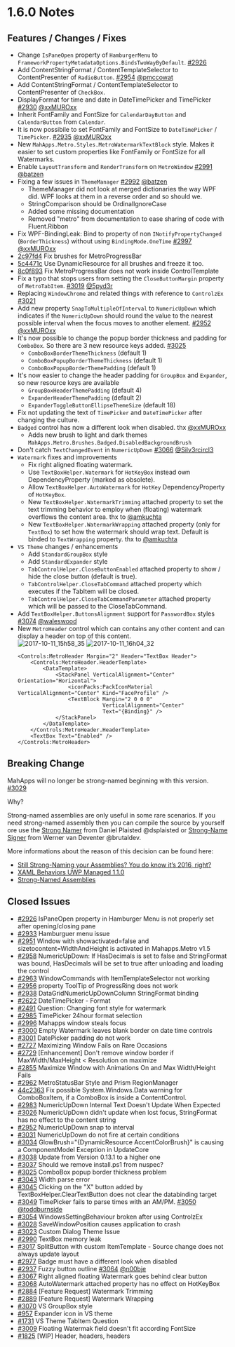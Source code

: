 # 1.6.0 Notes

## Features / Changes / Fixes

- Change `IsPaneOpen` property of `HamburgerMenu` to `FrameworkPropertyMetadataOptions.BindsTwoWayByDefault`. [#2926](https://github.com/MahApps/MahApps.Metro/issues/2926)
- Add ContentStringFormat / ContentTemplateSelector to ContentPresenter of `RadioButton`. [#2954](https://github.com/MahApps/MahApps.Metro/pull/2954) [@pmccowat](https://github.com/pmccowat)
- Add ContentStringFormat / ContentTemplateSelector to ContentPresenter of `CheckBox`.
- DisplayFormat for time and date in DateTimePicker and TimePicker [#2930](https://github.com/MahApps/MahApps.Metro/pull/2930) [@xxMUROxx](https://github.com/xxMUROxx)
- Inherit FontFamily and FontSize for `CalendarDayButton` and `CalendarButton` from `Calendar`.
- It is now possibile to set FontFamily and FontSize to `DateTimePicker` / `TimePicker`. [#2935](https://github.com/MahApps/MahApps.Metro/pull/2935) [@xxMUROxx](https://github.com/xxMUROxx)
- New `MahApps.Metro.Styles.MetroWatermarkTextBlock` style. Makes it easier to set custom properties like FontFamily or FontSize for all Watermarks.
- Enable `LayoutTransform` and `RenderTransform` on `MetroWindow` [#2991](https://github.com/MahApps/MahApps.Metro/pull/2991) [@batzen](https://github.com/batzen)
- Fixing a few issues in `ThemeManager` [#2992](https://github.com/MahApps/MahApps.Metro/pull/2992) [@batzen](https://github.com/batzen)
  + ThemeManager did not look at merged dictionaries the way WPF did. WPF looks at them in a reverse order and so should we.
  + StringComparison should be OrdinalIgnoreCase
  + Added some missing documentation
  + Removed "metro" from documentation to ease sharing of code with Fluent.Ribbon
- Fix WPF-BindingLeak: Bind to property of non `INotifyPropertyChanged` (`BorderThickness`) without using `BindingMode.OneTime` [#2997](https://github.com/MahApps/MahApps.Metro/pull/2997) [@xxMUROxx](https://github.com/xxMUROxx)
- [2c97fd4](https://github.com/MahApps/MahApps.Metro/commit/2c97fd4e14a295b6d00a24043609d475686b41d9) Fix brushes for MetroProgressBar
- [5c4471c](https://github.com/MahApps/MahApps.Metro/commit/5c4471c3a4922294662815d02ca005d9ed06d3d9) Use DynamicResource for all brushes and freeze it too.
- [8c0f893](https://github.com/MahApps/MahApps.Metro/commit/8c0f893f45748b558afd6557caa8883a779ffb7e) Fix MetroProgressBar does not work inside ControlTemplate
- Fix a typo that stops users from setting the `CloseButtonMargin` property of `MetroTabItem`. [#3019](https://github.com/MahApps/MahApps.Metro/pull/3019) [@5pyd3r](https://github.com/5pyd3r)
- Replacing `WindowChrome` and related things with reference to `ControlzEx` [#3021](https://github.com/MahApps/MahApps.Metro/pull/3021)
- Add new property `SnapToMultipleOfInterval` to `NumericUpDown` which indicates if the `NumericUpDown` should round the value to the nearest possible interval when the focus moves to another element. [#2952](https://github.com/MahApps/MahApps.Metro/issues/2952) [@xxMUROxx](https://github.com/xxMUROxx)
- It's now possible to change the popup border thickness and padding for `ComboBox`. So there are 3 new resource keys added. [#3025](https://github.com/MahApps/MahApps.Metro/issues/3025)
  + `ComboBoxBorderThemeThickness` (default 1)
  + `ComboBoxPopupBorderThemeThickness` (default 1)
  + `ComboBoxPopupBorderThemePadding` (default 1)
- It's now easier to change the header padding for `GroupBox` and `Expander`, so new resource keys are available
  + `GroupBoxHeaderThemePadding` (default 4)
  + `ExpanderHeaderThemePadding` (default 2)
  + `ExpanderToggleButtonEllipseThemeSize` (default 18)
- Fix not updating the text of `TimePicker` and `DateTimePicker` after changing the culture.
- `Badged` control has now a different look when disabled. thx [@xxMUROxx](https://github.com/xxMUROxx)
  + Adds new brush to light and dark themes `MahApps.Metro.Brushes.Badged.DisabledBackgroundBrush`
- Don't catch `TextChangedEvent` in `NumericUpDown` [#3066](https://github.com/MahApps/MahApps.Metro/pull/3066) [@Silv3rcircl3](https://github.com/Silv3rcircl3)
- `Watermark` fixes and improvements
	+ Fix right aligned floating watermark.
	+ Use `TextBoxHelper.Watermark` for `HotKeyBox` instead own DependencyProperty (marked as obsolete).
	+ Allow `TextBoxHelper.AutoWatermark` for `HotKey` DependencyProperty of `HotKeyBox`.
	+ New `TextBoxHelper.WatermarkTrimming` attached property to set the text trimming behavior to employ when (floating) watermark overflows the content area. thx to [@amkuchta](https://github.com/amkuchta)
	+ New `TextBoxHelper.WatermarkWrapping` attached property (only for `TextBox`) to set how the watermark should wrap text. Default is binded to `TextWrapping` property. thx to [@amkuchta](https://github.com/amkuchta)
- `VS Theme` changes / enhancements
	+ Add `StandardGroupBox` style
	+ Add `StandardExpander` style
	+ `TabControlHelper.CloseButtonEnabled` attached property to show / hide the close button (default is true).
	+ `TabControlHelper.CloseTabCommand` attached property which executes if the TabItem will be closed.
	+ `TabControlHelper.CloseTabCommandParameter` attached property which will be passed to the CloseTabCommand.
- Add `TextBoxHelper.ButtonsAlignment` support for `PasswordBox` styles [#3074](https://github.com/MahApps/MahApps.Metro/pull/3074) [@waleswood](https://github.com/waleswood)
- New `MetroHeader` control which can contains any other content and can display a header on top of this content.  
![2017-10-11_15h58_35](https://user-images.githubusercontent.com/658431/31484999-a22c6650-af32-11e7-95e1-17f3aa3987b6.png)
![2017-10-11_16h04_32](https://user-images.githubusercontent.com/658431/31485003-a52f7db0-af32-11e7-8963-b13b0da95b85.png)  
	```
	<Controls:MetroHeader Margin="2" Header="TextBox Header">
	    <Controls:MetroHeader.HeaderTemplate>
	        <DataTemplate>
	            <StackPanel VerticalAlignment="Center" Orientation="Horizontal">
	                <iconPacks:PackIconMaterial VerticalAlignment="Center" Kind="FaceProfile" />
	                <TextBlock Margin="2 0 0 0"
	                           VerticalAlignment="Center"
	                           Text="{Binding}" />
	            </StackPanel>
	        </DataTemplate>
	    </Controls:MetroHeader.HeaderTemplate>
	    <TextBox Text="Enabled" />
	</Controls:MetroHeader>
	```

## Breaking Change

MahApps will no longer be strong-named beginning with this version. [#3029](https://github.com/MahApps/MahApps.Metro/issues/3029)

Why?

Strong-named assemblies are only useful in some rare scenarios. If you need strong-named assembly then you can compile the source by yourself ore use the [Strong Namer](https://github.com/dsplaisted/strongnamer) from Daniel Plaisted @dsplaisted or [Strong-Name Signer](https://github.com/brutaldev/StrongNameSigner) from Werner van Deventer @brutaldev.

More informations about the reason of this decision can be found here:

- [Still Strong-Naming your Assemblies? You do know it’s 2016, right?](https://www.pedrolamas.com/2016/03/01/still-strong-naming-your-assemblies-you-do-know-its-2016-right/)
- [XAML Behaviors UWP Managed 1.1.0](https://www.pedrolamas.com/2016/02/23/xaml-behaviors-uwp-managed-1-1-0/)
- [Strong-Named Assemblies](https://docs.microsoft.com/en-us/dotnet/framework/app-domains/strong-named-assemblies)

## Closed Issues

- [#2926](https://github.com/MahApps/MahApps.Metro/issues/2926) IsPaneOpen property in Hamburger Menu is not properly set after opening/closing pane
- [#2933](https://github.com/MahApps/MahApps.Metro/issues/2933) Hamburguer menu issue
- [#2951](https://github.com/MahApps/MahApps.Metro/issues/2951) Window with showactivated=false and sizetocontent=WidthAndHeight is activated in Mahapps.Metro v1.5
- [#2958](https://github.com/MahApps/MahApps.Metro/issues/2958) NumericUpDown: If HasDecimals is set to false and StringFormat was bound, HasDecimals will be set to true after unloading and loading the control
- [#2963](https://github.com/MahApps/MahApps.Metro/issues/2963) WindowCommands with ItemTemplateSelector not working
- [#2956](https://github.com/MahApps/MahApps.Metro/issues/2956) property ToolTip of ProgressRing does not work
- [#2938](https://github.com/MahApps/MahApps.Metro/issues/2938) DataGridNumericUpDownColumn StringFormat binding
- [#2622](https://github.com/MahApps/MahApps.Metro/issues/2622) DateTimePicker - Format
- [#2491](https://github.com/MahApps/MahApps.Metro/issues/2491) Question: Changing font style for watermark
- [#2985](https://github.com/MahApps/MahApps.Metro/issues/2985) TimePicker 24hour format selection
- [#2996](https://github.com/MahApps/MahApps.Metro/issues/2996) Mahapps window steals focus
- [#3000](https://github.com/MahApps/MahApps.Metro/issues/3000) Empty Watermark leaves blank border on date time controls
- [#3001](https://github.com/MahApps/MahApps.Metro/issues/3001) DatePicker padding do not work
- [#2727](https://github.com/MahApps/MahApps.Metro/issues/2727) Maximizing Window Fails on Rare Occasions
- [#2729](https://github.com/MahApps/MahApps.Metro/issues/2729) [Enhancement] Don't remove window border if MaxWidth/MaxHeight < Resolution on maximize
- [#2855](https://github.com/MahApps/MahApps.Metro/issues/2855) Maximize Window with Animations On and Max Width/Height Fails
- [#2962](https://github.com/MahApps/MahApps.Metro/issues/2962) MetroStatusBar Style and Prism RegionManager
- [44c2363](https://github.com/MahApps/MahApps.Metro/commit/44c236374c2393f70338b4bdcc28050e9e7e03f4) Fix possible System.Windows.Data warning for ComboBoxItem, if a ComboBox is inside a ContentControl.
- [#2983](https://github.com/MahApps/MahApps.Metro/issues/2983) NumericUpDown Internal Text Doesn't Update When Expected
- [#3026](https://github.com/MahApps/MahApps.Metro/issues/3026) NumericUpDown didn't update when lost focus, StringFormat has no effect to the content string
- [#2952](https://github.com/MahApps/MahApps.Metro/issues/2952) NumericUpDown snap to interval
- [#3031](https://github.com/MahApps/MahApps.Metro/issues/3031) NumericUpDown do not fire at certain conditions
- [#3034](https://github.com/MahApps/MahApps.Metro/issues/3034) GlowBrush="{DynamicResource AccentColorBrush}" is causing a ComponentModel Exception in UpdateCore
- [#3038](https://github.com/MahApps/MahApps.Metro/issues/3038) Update from Version 0.13.1 to a higher one
- [#3037](https://github.com/MahApps/MahApps.Metro/issues/3037) Should we remove install.ps1 from nuspec?
- [#3025](https://github.com/MahApps/MahApps.Metro/issues/3025) ComboBox popup border thickness problem
- [#3043](https://github.com/MahApps/MahApps.Metro/issues/3043) Width parse error
- [#3045](https://github.com/MahApps/MahApps.Metro/issues/3045) Clicking on the "X" button added by TextBoxHelper.ClearTextButton does not clear the databinding target
- [#3049](https://github.com/MahApps/MahApps.Metro/issues/3049) TimePicker fails to parse times with an AM/PM. [#3050](https://github.com/MahApps/MahApps.Metro/pull/3050) [@toddburnside](https://github.com/toddburnside)
- [#3054](https://github.com/MahApps/MahApps.Metro/issues/3054) WindowsSettingBehaviour broken after using ControlzEx
- [#3028](https://github.com/MahApps/MahApps.Metro/issues/3028) SaveWindowPosition causes application to crash
- [#3023](https://github.com/MahApps/MahApps.Metro/issues/3023) Custom Dialog Theme Issue
- [#2990](https://github.com/MahApps/MahApps.Metro/issues/2990) TextBox memory leak
- [#3017](https://github.com/MahApps/MahApps.Metro/issues/3017) SplitButton with custom ItemTemplate - Source change does not always update layout
- [#2977](https://github.com/MahApps/MahApps.Metro/issues/2977) Badge must have a different look when disabled
- [#2937](https://github.com/MahApps/MahApps.Metro/issues/2937) Fuzzy button outline [#3064](https://github.com/MahApps/MahApps.Metro/pull/3064) [@n00bje](https://github.com/n00bje)
- [#3067](https://github.com/MahApps/MahApps.Metro/issues/3067) Right aligned floating Watermark goes behind clear button
- [#3068](https://github.com/MahApps/MahApps.Metro/issues/3068) AutoWatermark attached property has no effect on HotKeyBox
- [#2884](https://github.com/MahApps/MahApps.Metro/issues/2884) [Feature Request] Watermark Trimming
- [#2889](https://github.com/MahApps/MahApps.Metro/issues/2889) [Feature Request] Watermark Wrapping
- [#3070](https://github.com/MahApps/MahApps.Metro/issues/3070) VS GroupBox style
- [#957](https://github.com/MahApps/MahApps.Metro/issues/957) Expander icon in VS theme
- [#1731](https://github.com/MahApps/MahApps.Metro/issues/1731) VS Theme TabItem Question
- [#3009](https://github.com/MahApps/MahApps.Metro/issues/3009) Floating Watermak field doesn't fit according FontSize
- [#1825](https://github.com/MahApps/MahApps.Metro/pull/1825) [WIP] Header, headers, headers
